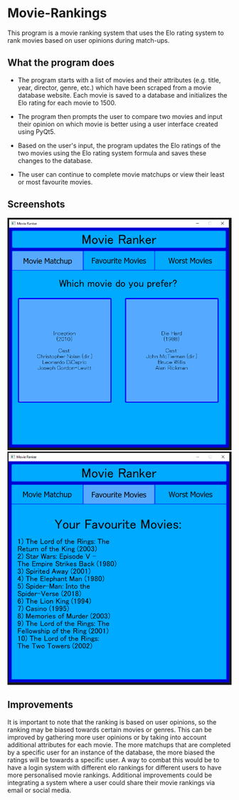 # Movie-Rankings

This program is a movie ranking system that uses the Elo rating system to rank movies based on user opinions during match-ups.

## What the program does

- The program starts with a list of movies and their attributes (e.g. title, year, director, genre, etc.) which have been scraped from a movie database website. 
Each movie is saved to a database and initializes the Elo rating for each movie to 1500.

- The program then prompts the user to compare two movies and input their opinion on which movie is better using a user interface created using PyQt5.

- Based on the user's input, the program updates the Elo ratings of the two movies using the Elo rating system formula and saves these changes to the database.

- The user can continue to complete movie matchups or view their least or most favourite movies.

## Screenshots
![Matchup](https://github.com/ChristianGleitzman/Movie-Rankings/blob/main/movie_ranker/matchup.PNG)
![Favourite Movies](https://github.com/ChristianGleitzman/Movie-Rankings/blob/main/movie_ranker/favourite_movies.PNG)
## Improvements

It is important to note that the ranking is based on user opinions, so the ranking may be biased towards certain movies or genres. This can be improved by gathering more user opinions or by taking into account additional attributes for each movie. The more matchups that are completed by a specific user for an instance of the database, the more biased the ratings will be towards a specific user. A way to combat this would be to have a login system with different elo rankings for different users to have more personalised movie rankings. Additional improvements could be integrating a system where a user could share their movie rankings via email or social media.
